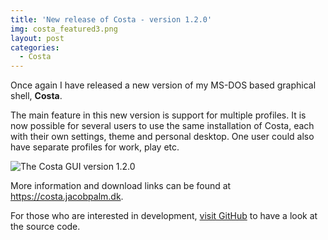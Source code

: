 ```yaml
---
title: 'New release of Costa - version 1.2.0'
img: costa_featured3.png
layout: post
categories:
  - Costa
---
```

Once again I have released a new version of my MS-DOS based graphical shell, **Costa**.

The main feature in this new version is support for multiple profiles. It is now possible for several users to use the same installation of Costa, each with their own settings, theme and personal desktop. One user could also have separate profiles for work, play etc.

![The Costa GUI version 1.2.0]({{site.url}}/assets/img/120.png)

More information and download links can be found at <https://costa.jacobpalm.dk>.

For those who are interested in development, [visit GitHub](https://github.com/jacobpalm/costa) to have a look at the source code.